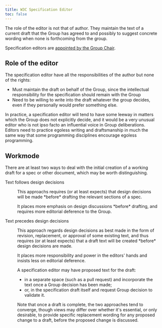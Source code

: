 ```yaml
---
title: W3C Specification Editor
toc: false
---
```


The role of the editor is not that of author. They maintain the text of a current draft that the Group has agreed to and possibly to suggest concrete wording when none is forthcoming from the group.

Specification editors are [appointed by the Group Chair](../chair/role.html).

<section>
<h2>Role of the editor</h2>

<p>The specification editor have all the responsibilities of the author
  but none of the rights:</p>

<ul>
  <li>Must maintain the draft on behalf of the Group, since the intellectual responsibility
    for the specification should remain with the Group</li>
  <li>Need to be willing to write into the draft whatever the group decides, even
    if they personally would prefer something else.</li>
</ul>

<p>In practice, a specification editor will tend to have some leeway in matters which
  the Group does not explicitly decide, and it would be a very unusual editor who is not
ipso facto an influential voice in Group deliberations. Editors need to practice egoless
writing and draftsmanship in much the same way that some programming disciplines
encourage egoless programming.</p>
</section>

<section>
<h2>Workmode</h2>

<p>
There are at least two ways to deal with the initial creation of a
working draft for a spec or other document, which may be worth
distinguishing.
</p>
<dl>
<dt>Text follows design decisions</dt>
<dd>
<p>This approachs requires (or at least expects) that design
decisions will be made *before* drafting the relevant sections of a
spec.</p>
<p>It places more emphasis on design discussions *before* drafting, and
requires more editorial deference to the Group.</p>
</dd>
<dt>Text precedes design decisions</dt>
<dd>
<p>
 This approach regards design decisions as best made in the form of
revision, replacement, or approval of some existing text, and thus
requires (or at least expects) that a draft text will be created
*before* design decisions are made.
</p>
<p>It places more responsibility
and power in the editors' hands and insists less on editorial
deference.
</p>
<p>
A specification editor may have proposed text for the draft:
</p>
<ul>
<li>in a separate space (such as a pull request) and incorporate the text
once a Group decision has been made;
</li>
<li>or, in the specification draft itself and request Group decision to validate
it.</li>
</ul>

<p>Note that once a draft is complete, the two approaches tend to
converge, though views may differ over whether it's essential, or only
desirable, to provide specific replacement wording for any proposed
change to a draft, before the proposed change is discussed.</p>

</dd>
</dl>
</section>
